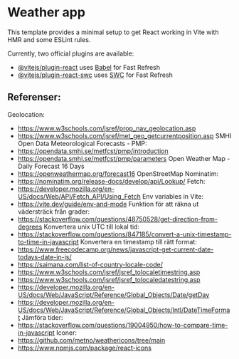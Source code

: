 # Weather app

This template provides a minimal setup to get React working in Vite with HMR and some ESLint rules.

Currently, two official plugins are available:

- [@vitejs/plugin-react](https://github.com/vitejs/vite-plugin-react/blob/main/packages/plugin-react/README.md) uses [Babel](https://babeljs.io/) for Fast Refresh
- [@vitejs/plugin-react-swc](https://github.com/vitejs/vite-plugin-react-swc) uses [SWC](https://swc.rs/) for Fast Refresh

## Referenser:
Geolocation:
- https://www.w3schools.com/jsref/prop_nav_geolocation.asp
- https://www.w3schools.com/jsref/met_geo_getcurrentposition.asp
SMHI Open Data Meteorological Forecasts - PMP:
- https://opendata.smhi.se/metfcst/pmp/introduction
- https://opendata.smhi.se/metfcst/pmp/parameters
Open Weather Map - Daily Forecast 16 Days
- https://openweathermap.org/forecast16
OpenStreetMap Nominatim: 
- https://nominatim.org/release-docs/develop/api/Lookup/
Fetch:
- https://developer.mozilla.org/en-US/docs/Web/API/Fetch_API/Using_Fetch
Env variables in Vite:
- https://vite.dev/guide/env-and-mode
Funktion för att räkna ut vädersträck från grader:
- https://stackoverflow.com/questions/48750528/get-direction-from-degrees
Konvertera unix UTC till lokal tid:
- https://stackoverflow.com/questions/847185/convert-a-unix-timestamp-to-time-in-javascript
Konvertera en timestamp till rätt format:
- https://www.freecodecamp.org/news/javascript-get-current-date-todays-date-in-js/
- https://saimana.com/list-of-country-locale-code/
- https://www.w3schools.com/jsref/jsref_tolocaletimestring.asp
- https://www.w3schools.com/jsref/jsref_tolocaledatestring.asp
- https://developer.mozilla.org/en-US/docs/Web/JavaScript/Reference/Global_Objects/Date/getDay
- https://developer.mozilla.org/en-US/docs/Web/JavaScript/Reference/Global_Objects/Intl/DateTimeFormat
Jämföra tider:
- https://stackoverflow.com/questions/19004950/how-to-compare-time-in-javascript
Iconer:
- https://github.com/metno/weathericons/tree/main
- https://www.npmjs.com/package/react-icons
